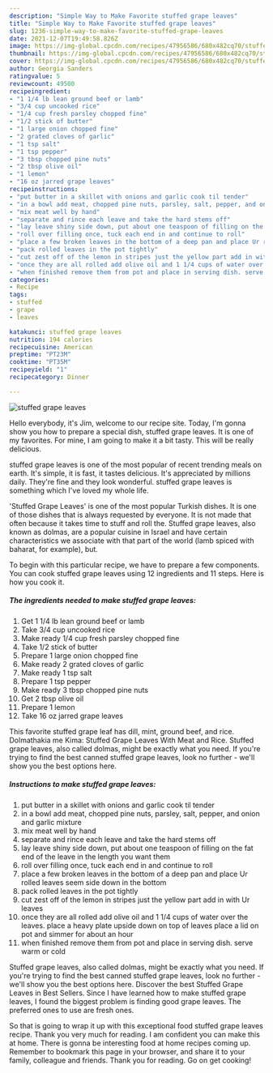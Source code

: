 ```yaml
---
description: "Simple Way to Make Favorite stuffed grape leaves"
title: "Simple Way to Make Favorite stuffed grape leaves"
slug: 1236-simple-way-to-make-favorite-stuffed-grape-leaves
date: 2021-12-07T19:49:58.826Z
image: https://img-global.cpcdn.com/recipes/47956586/680x482cq70/stuffed-grape-leaves-recipe-main-photo.jpg
thumbnail: https://img-global.cpcdn.com/recipes/47956586/680x482cq70/stuffed-grape-leaves-recipe-main-photo.jpg
cover: https://img-global.cpcdn.com/recipes/47956586/680x482cq70/stuffed-grape-leaves-recipe-main-photo.jpg
author: Georgia Sanders
ratingvalue: 5
reviewcount: 49500
recipeingredient:
- "1 1/4 lb lean ground beef or lamb"
- "3/4 cup uncooked rice"
- "1/4 cup fresh parsley chopped fine"
- "1/2 stick of butter"
- "1 large onion chopped fine"
- "2 grated cloves of garlic"
- "1 tsp salt"
- "1 tsp pepper"
- "3 tbsp chopped pine nuts"
- "2 tbsp olive oil"
- "1 lemon"
- "16 oz jarred grape leaves"
recipeinstructions:
- "put butter in a skillet with onions and garlic cook til tender"
- "in a bowl add meat, chopped pine nuts, parsley, salt, pepper, and onion and garlic mixture"
- "mix meat well by hand"
- "separate and rince each leave and take the hard stems off"
- "lay leave shiny side down, put about one teaspoon of filling on the fat end of the leave in the length you want them"
- "roll over filling once, tuck each end in and continue to roll"
- "place a few broken leaves in the bottom of a deep pan and place Ur rolled leaves seem side down in the bottom"
- "pack rolled leaves in the pot tightly"
- "cut zest off of the lemon in stripes just the yellow part add in with Ur leaves"
- "once they are all rolled add olive oil and 1 1/4 cups of water over the leaves. place a heavy plate upside down on top of leaves place a lid on pot and simmer for about an hour"
- "when finished remove them from pot and place in serving dish. serve warm or cold"
categories:
- Recipe
tags:
- stuffed
- grape
- leaves

katakunci: stuffed grape leaves 
nutrition: 194 calories
recipecuisine: American
preptime: "PT23M"
cooktime: "PT35M"
recipeyield: "1"
recipecategory: Dinner

---
```



![stuffed grape leaves](https://img-global.cpcdn.com/recipes/47956586/680x482cq70/stuffed-grape-leaves-recipe-main-photo.jpg)

Hello everybody, it's Jim, welcome to our recipe site. Today, I'm gonna show you how to prepare a special dish, stuffed grape leaves. It is one of my favorites. For mine, I am going to make it a bit tasty. This will be really delicious.

stuffed grape leaves is one of the most popular of recent trending meals on earth. It's simple, it is fast, it tastes delicious. It's appreciated by millions daily. They're fine and they look wonderful. stuffed grape leaves is something which I've loved my whole life.

&#39;Stuffed Grape Leaves&#39; is one of the most popular Turkish dishes. It is one of those dishes that is always requested by everyone. It is not made that often because it takes time to stuff and roll the. Stuffed grape leaves, also known as dolmas, are a popular cuisine in Israel and have certain characteristics we associate with that part of the world (lamb spiced with baharat, for example), but.


To begin with this particular recipe, we have to prepare a few components. You can cook stuffed grape leaves using 12 ingredients and 11 steps. Here is how you cook it.

<!--inarticleads1-->

##### The ingredients needed to make stuffed grape leaves:

1. Get 1 1/4 lb lean ground beef or lamb
1. Take 3/4 cup uncooked rice
1. Make ready 1/4 cup fresh parsley chopped fine
1. Take 1/2 stick of butter
1. Prepare 1 large onion chopped fine
1. Make ready 2 grated cloves of garlic
1. Make ready 1 tsp salt
1. Prepare 1 tsp pepper
1. Make ready 3 tbsp chopped pine nuts
1. Get 2 tbsp olive oil
1. Prepare 1 lemon
1. Take 16 oz jarred grape leaves


This favorite stuffed grape leaf has dill, mint, ground beef, and rice. Dolmathakia me Kima: Stuffed Grape Leaves With Meat and Rice. Stuffed grape leaves, also called dolmas, might be exactly what you need. If you&#39;re trying to find the best canned stuffed grape leaves, look no further - we&#39;ll show you the best options here. 

<!--inarticleads2-->

##### Instructions to make stuffed grape leaves:

1. put butter in a skillet with onions and garlic cook til tender
1. in a bowl add meat, chopped pine nuts, parsley, salt, pepper, and onion and garlic mixture
1. mix meat well by hand
1. separate and rince each leave and take the hard stems off
1. lay leave shiny side down, put about one teaspoon of filling on the fat end of the leave in the length you want them
1. roll over filling once, tuck each end in and continue to roll
1. place a few broken leaves in the bottom of a deep pan and place Ur rolled leaves seem side down in the bottom
1. pack rolled leaves in the pot tightly
1. cut zest off of the lemon in stripes just the yellow part add in with Ur leaves
1. once they are all rolled add olive oil and 1 1/4 cups of water over the leaves. place a heavy plate upside down on top of leaves place a lid on pot and simmer for about an hour
1. when finished remove them from pot and place in serving dish. serve warm or cold


Stuffed grape leaves, also called dolmas, might be exactly what you need. If you&#39;re trying to find the best canned stuffed grape leaves, look no further - we&#39;ll show you the best options here. Discover the best Stuffed Grape Leaves in Best Sellers. Since I have learned how to make stuffed grape leaves, I found the biggest problem is finding good grape leaves. The preferred ones to use are fresh ones. 

So that is going to wrap it up with this exceptional food stuffed grape leaves recipe. Thank you very much for reading. I am confident you can make this at home. There is gonna be interesting food at home recipes coming up. Remember to bookmark this page in your browser, and share it to your family, colleague and friends. Thank you for reading. Go on get cooking!
